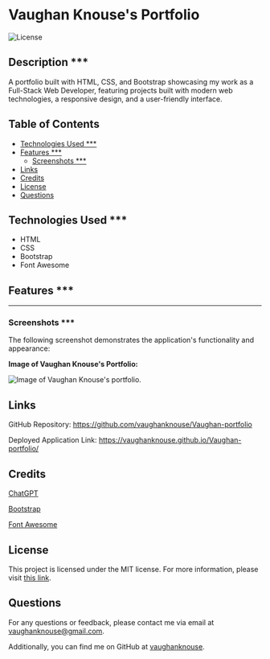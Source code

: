 # Vaughan Knouse's Portfolio <!-- omit in toc -->

![License](https://img.shields.io/badge/License-MIT-blue.svg)

## Description \*\*\* <!-- omit in toc -->

A portfolio built with HTML, CSS, and Bootstrap showcasing my work as a Full-Stack Web Developer, featuring projects built with modern web technologies, a responsive design, and a user-friendly interface.

## Table of Contents <!-- omit in toc -->

- [Technologies Used \*\*\*](#technologies-used-)
- [Features \*\*\*](#features-)
  - [Screenshots \*\*\*](#screenshots-)
- [Links](#links)
- [Credits](#credits)
- [License](#license)
- [Questions](#questions)

## Technologies Used \*\*\*

- HTML
- CSS
- Bootstrap
- Font Awesome

## Features \*\*\*

---

### Screenshots \*\*\*

The following screenshot demonstrates the application's functionality and appearance:

**Image of Vaughan Knouse's Portfolio:**

![Image of Vaughan Knouse's portfolio.](assets/images/user-portfolio-screenshot.png)

## Links

GitHub Repository: <https://github.com/vaughanknouse/Vaughan-portfolio>

Deployed Application Link: <https://vaughanknouse.github.io/Vaughan-portfolio/>

## Credits

[ChatGPT](https://chatgpt.com/?oai-dm=1)

[Bootstrap](https://getbootstrap.com/)

[Font Awesome](https://fontawesome.com/icons/link?s=solid)

## License

This project is licensed under the MIT license. For more information, please visit [this link](https://opensource.org/licenses/MIT).

## Questions

For any questions or feedback, please contact me via email at <vaughanknouse@gmail.com>.

Additionally, you can find me on GitHub at [vaughanknouse](https://github.com/vaughanknouse).
